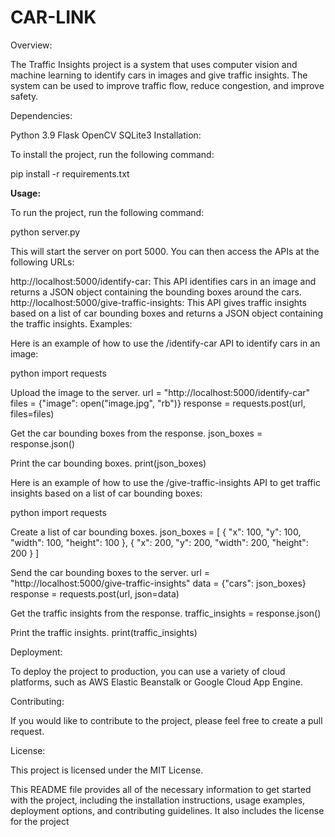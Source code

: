 # CAR-LINK

Overview:

The Traffic Insights project is a system that uses computer vision and machine learning to identify cars in images and give traffic insights. The system can be used to improve traffic flow, reduce congestion, and improve safety.

Dependencies:

Python 3.9
Flask
OpenCV
SQLite3
Installation:

To install the project, run the following command:

pip install -r requirements.txt


**Usage:**

To run the project, run the following command:

python server.py

This will start the server on port 5000. You can then access the APIs at the following URLs:

http://localhost:5000/identify-car: This API identifies cars in an image and returns a JSON object containing the bounding boxes around the cars.
http://localhost:5000/give-traffic-insights: This API gives traffic insights based on a list of car bounding boxes and returns a JSON object containing the traffic insights.
Examples:

Here is an example of how to use the /identify-car API to identify cars in an image:

python
import requests

Upload the image to the server.
url = "http://localhost:5000/identify-car"
files = {"image": open("image.jpg", "rb")}
response = requests.post(url, files=files)

Get the car bounding boxes from the response.
json_boxes = response.json()

Print the car bounding boxes.
print(json_boxes)

Here is an example of how to use the /give-traffic-insights API to get traffic insights based on a list of car bounding boxes:

python
import requests

Create a list of car bounding boxes.
json_boxes = [
{
"x": 100,
"y": 100,
"width": 100,
"height": 100
},
{
"x": 200,
"y": 200,
"width": 200,
"height": 200
}
]

Send the car bounding boxes to the server.
url = "http://localhost:5000/give-traffic-insights"
data = {"cars": json_boxes}
response = requests.post(url, json=data)

Get the traffic insights from the response.
traffic_insights = response.json()

Print the traffic insights.
print(traffic_insights)

Deployment:

To deploy the project to production, you can use a variety of cloud platforms, such as AWS Elastic Beanstalk or Google Cloud App Engine.

Contributing:

If you would like to contribute to the project, please feel free to create a pull request.

License:

This project is licensed under the MIT License.

This README file provides all of the necessary information to get started with the project, including the installation instructions, usage examples, deployment options, and contributing guidelines. It also includes the license for the project


